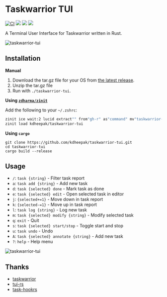 # Taskwarrior TUI

[![CI](https://github.com/kdheepak/taskwarrior-tui/workflows/CI/badge.svg)](https://github.com/kdheepak/taskwarrior-tui/actions?query=workflow%3ACI)
[![](https://img.shields.io/github/license/kdheepak/taskwarrior-tui)](./LICENSE)
[![](https://img.shields.io/github/v/release/kdheepak/taskwarrior-tui)](https://github.com/kdheepak/taskwarrior-tui/releases/latest)
[![](https://img.shields.io/static/v1?label=platform&message=linux-32%20%7C%20linux-64%20%7C%20osx-64%20%7C%20win-32%20%7C%20win-64&color=lightgrey)](https://github.com/kdheepak/taskwarrior-tui/releases/latest)

A Terminal User Interface for Taskwarrior written in Rust.

![taskwarrior-tui](https://user-images.githubusercontent.com/1813121/89620056-4ed64200-d84c-11ea-9153-9e08bc26d3b4.gif)

## Installation

**Manual**

1. Download the tar.gz file for your OS from [the latest release](https://github.com/kdheepak/taskwarrior-tui/releases/latest).
2. Unzip the tar.gz file
3. Run with `./taskwarrior-tui`.

**Using [`zdharma/zinit`](https://github.com/zdharma/zinit)**

Add the following to your `~/.zshrc`:

```zsh
zinit ice wait:2 lucid extract"" from"gh-r" as"command" mv"taskwarrior-tui* -> tt"
zinit load kdheepak/taskwarrior-tui
```

**Using `cargo`**

```
git clone https://github.com/kdheepak/taskwarrior-tui.git
cd taskwarrior-tui
cargo build --release
```

## Usage

- `/`: `task {string}`                       - Filter task report
- `a`: `task add {string}`                   - Add new task
- `d`: `task {selected} done`                - Mark task as done
- `e`: `task {selected} edit`                - Open selected task in editor
- `j`: `{selected+=1}`                       - Move down in task report
- `k`: `{selected-=1}`                       - Move up in task report
- `l`: `task log {string}`                   - Log new task
- `m`: `task {selected} modify {string}`     - Modify selected task
- `q`: `exit`                                - Quit
- `s`: `task {selected} start/stop`          - Toggle start and stop
- `u`: `task undo`                           - Undo
- `A`: `task {selected} annotate {string}`   - Add new task
- `?`: `help`                                - Help menu

![taskwarrior-tui](https://user-images.githubusercontent.com/1813121/88654924-40896880-d08b-11ea-8709-b29cc970da4c.gif)

## Thanks

- [taskwarrior](https://github.com/GothenburgBitFactory/taskwarrior)
- [tui-rs](https://github.com/fdehau/tui-rs)
- [task-hookrs](https://github.com/matthiasbeyer/task-hookrs)
